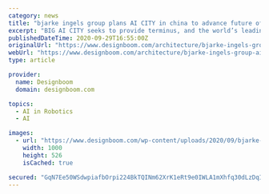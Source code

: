 ```yaml
---
category: news
title: "bjarke ingels group plans AI CITY in china to advance future of artificial intelligence"
excerpt: "BIG AI CITY seeks to provide terminus, and the world’s leading tech companies, with a place to advance the future of artificial intelligence and robotics, and build the foundations of a new sustainable development."
publishedDateTime: 2020-09-29T16:55:00Z
originalUrl: "https://www.designboom.com/architecture/bjarke-ingels-group-ai-city-china-artificial-intelligence-terminus-group-09-29-2020/?fbclid=IwAR2-9FqvXxBpPJhkVy6N3IZKa4uxGk4pb_zSe-19cABYa1UDxRzTazehYs0"
webUrl: "https://www.designboom.com/architecture/bjarke-ingels-group-ai-city-china-artificial-intelligence-terminus-group-09-29-2020/?fbclid=IwAR2-9FqvXxBpPJhkVy6N3IZKa4uxGk4pb_zSe-19cABYa1UDxRzTazehYs0"
type: article

provider:
  name: Designboom
  domain: designboom.com

topics:
  - AI in Robotics
  - AI

images:
  - url: "https://www.designboom.com/wp-content/uploads/2020/09/bjarke-ingels-group-BIG-AI-city-terminus-group-chongqing-china-designboom-Fb.jpg"
    width: 1000
    height: 526
    isCached: true

secured: "GqN7Ee50WSdwpiafbOrpi224BkTQINm62XrK1eRt9e0IWLA1mXhfq30dLzDqI38e4fBqHBfEX0mmjciDsqdsqQV3IHnLk2/zKg6NfY3L2jPu9Wd+W33rJObFMvB2gXIprZ1s14RXNErkiq+vPm7rkNJCSapFTpCn9AN8VTrfewiUq5hvsk2k5wUpQ/ZD/tTVckhQcRCT9ZVoy47S9RI+1WSDn1Myq6YlSmMUPOwrAOXRUu1eT8cYNdDVYWLm/kupN0JfzxL65yg2aXbePbRGra0AQ2Y9VJHYOtTIyzqFU+gXozLmSC+N5goGXvNIOZgLikdbtxaeeJTk/uziCqSmZ036RK5B3ojG7Ix9ln+gGKI=;PfgmfrEDndUT272SKrTiWA=="
---
```


